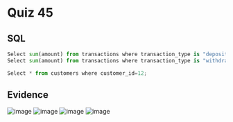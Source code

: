 # Quiz 45
## SQL
```.py
Select sum(amount) from transactions where transaction_type is "deposit" group by account_id;
Select sum(amount) from transactions where transaction_type is "withdraw" group by account_id;

Select * from customers where customer_id=12;
```
## Evidence
![image](https://user-images.githubusercontent.com/111752809/225641741-eab111a3-73fd-41db-be80-e170a370ac7f.png)
![image](https://user-images.githubusercontent.com/111752809/225644402-3073e212-c2fb-463f-a45a-51ebc4a7a934.png)
![image](https://user-images.githubusercontent.com/111752809/225644526-d3f223ca-e3a6-4041-b02f-40b175ab69a4.png)
![image](https://user-images.githubusercontent.com/111752809/225644712-aedc4df0-11bc-481e-944a-806bff037d05.png)



